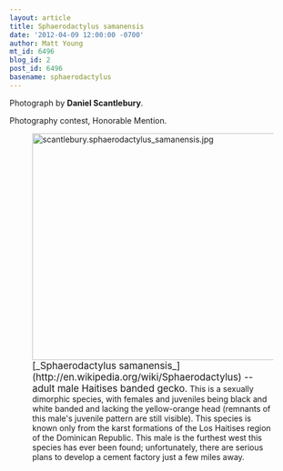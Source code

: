```yaml
---
layout: article
title: Sphaerodactylus samanensis
date: '2012-04-09 12:00:00 -0700'
author: Matt Young
mt_id: 6496
blog_id: 2
post_id: 6496
basename: sphaerodactylus
---
```

Photograph by **Daniel Scantlebury**.

Photography contest, Honorable Mention.

<figure>
<img src="http://pandasthumb.org/scantlebury.sphaerodactylus_samanensis.jpg" alt="scantlebury.sphaerodactylus_samanensis.jpg" width="600" height="399" />
<figcaption markdown="span">
<big>[_Sphaerodactylus samanensis_](http://en.wikipedia.org/wiki/Sphaerodactylus) -- adult male Haitises banded gecko.</big> This is a sexually dimorphic species, with females and juveniles being black and white banded and lacking the yellow-orange head (remnants of this male's juvenile pattern are still visible). This species is known only from the karst formations of the Los Haitises region of the Dominican Republic. This male is the furthest west this species has ever been found; unfortunately, there are serious plans to develop a cement factory just a few miles away.

</figcaption>
</figure>
